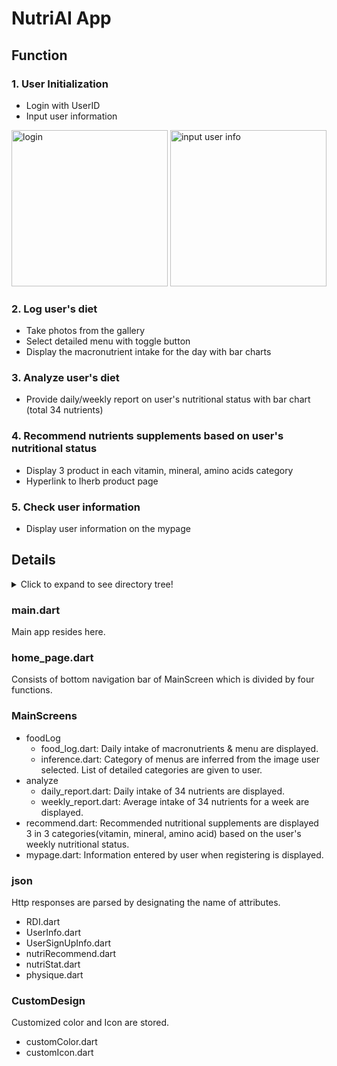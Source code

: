 # NutriAI App

## Function

### 1. User Initialization
- Login with UserID
- Input user information

<img width="250" src="https://user-images.githubusercontent.com/64734692/163331804-6f1d2726-1f9b-4f99-8605-0f8400473257.png"
     title="login">
<img width="250" src="https://user-images.githubusercontent.com/64734692/163331817-f14fb6aa-4205-4212-9def-e7fce4d8c175.png"
     title="input user info">


### 2. Log user's diet
- Take photos from the gallery
- Select detailed menu with toggle button
- Display the macronutrient intake for the day with bar charts

### 3. Analyze user's diet
- Provide daily/weekly report on user's nutritional status with bar chart (total 34 nutrients)

### 4. Recommend nutrients supplements based on user's nutritional status
- Display 3 product in each vitamin, mineral, amino acids category
- Hyperlink to Iherb product page

### 5. Check user information
- Display user information on the mypage

## Details

<details>
  <summary>Click to expand to see directory tree!</summary>
  
```
lib
├── CustomDesign
│   ├── customColor.dart
│   └── customIcon.dart
├── Input_UserInfo.dart
├── MainScreens
│   ├── analyze
│   │   ├── analyze.dart
│   │   ├── daily_report.dart
│   │   └── weekly_report.dart
│   ├── foodLog
│   │   ├── food_log.dart
│   │   └── inference.dart
│   ├── mypage.dart
│   └── recommend.dart
├── generated_plugin_registrant.dart
├── home_page.dart
├── json
│   ├── RDI.dart
│   ├── UserInfo.dart
│   ├── UserSignUpInfo.dart
│   ├── nutriRecommend.dart
│   ├── nutriStat.dart
│   └── physique.dart
└── main.dart
```
</details>

 ### main.dart
 Main app resides here.
 
 ### home_page.dart
Consists of bottom navigation bar of MainScreen which is divided by four functions.

### MainScreens
- foodLog
     - food_log.dart: Daily intake of macronutrients & menu are displayed.
     - inference.dart: Category of menus are inferred from the image user selected. List of detailed categories are given to user.
- analyze
     - daily_report.dart: Daily intake of 34 nutrients are displayed.
     - weekly_report.dart: Average intake of 34 nutrients for a week are displayed.
- recommend.dart: Recommended nutritional supplements are displayed 3 in 3 categories(vitamin, mineral, amino acid) based on the user's weekly nutritional status.
- mypage.dart: Information entered by user when registering is displayed.

### json
Http responses are parsed by designating the name of attributes.
- RDI.dart
- UserInfo.dart
- UserSignUpInfo.dart
- nutriRecommend.dart
- nutriStat.dart
- physique.dart

### CustomDesign
Customized color and Icon are stored.
- customColor.dart
- customIcon.dart
